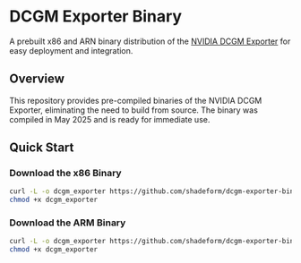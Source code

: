 # DCGM Exporter Binary

A prebuilt x86 and ARN binary distribution of the [NVIDIA DCGM Exporter](https://github.com/NVIDIA/dcgm-exporter) for easy deployment and integration.

## Overview

This repository provides pre-compiled binaries of the NVIDIA DCGM Exporter, eliminating the need to build from source. The binary was compiled in May 2025 and is ready for immediate use.

## Quick Start

### Download the x86 Binary

```bash
curl -L -o dcgm_exporter https://github.com/shadeform/dcgm-exporter-binary/releases/download/v0.1.0/dcgm-exporter-x86
chmod +x dcgm_exporter
```

### Download the ARM Binary

```bash
curl -L -o dcgm_exporter https://github.com/shadeform/dcgm-exporter-binary/releases/download/v0.1.0/dcgm-exporter-arm
chmod +x dcgm_exporter
```